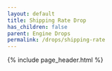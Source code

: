 ```yaml
---
layout: default
title: Shipping Rate Drop
has_children: false
parent: Engine Drops
permalink: /drops/shipping-rate
---
```


{% include page_header.html %}